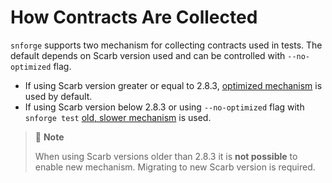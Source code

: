 # How Contracts Are Collected

`snforge` supports two mechanism for collecting contracts used in tests.
The default depends on Scarb version used and can be controlled with `--no-optimized` flag.

- If using Scarb version greater or equal to 2.8.3, [optimized mechanism](contract-collection/new-mechanism.md) is used
  by default.
- If using Scarb version below 2.8.3 or using `--no-optimized` flag with
  `snforge test` [old, slower mechanism](contract-collection/old-mechanism.md) is used.

> 📝 **Note**
>
> When using Scarb versions older than 2.8.3 it is **not possible** to enable new mechanism.
> Migrating to new Scarb version is required.
